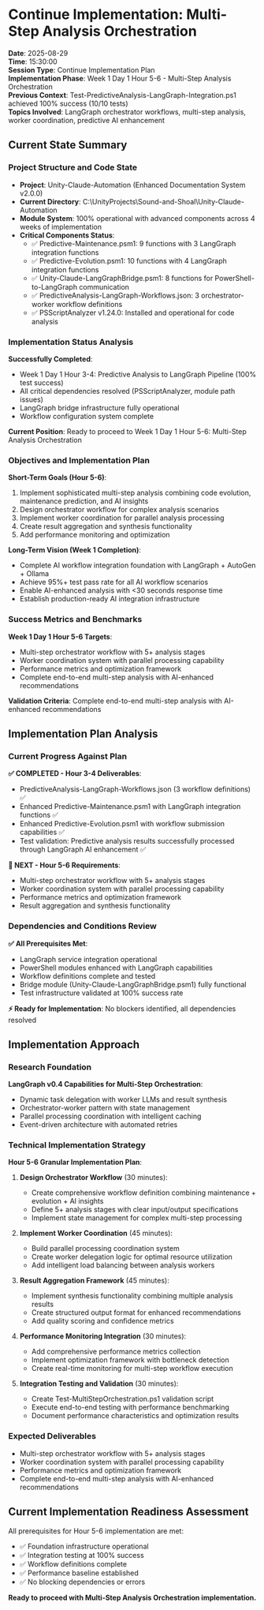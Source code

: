 # Continue Implementation: Multi-Step Analysis Orchestration
**Date**: 2025-08-29  
**Time**: 15:30:00  
**Session Type**: Continue Implementation Plan  
**Implementation Phase**: Week 1 Day 1 Hour 5-6 - Multi-Step Analysis Orchestration  
**Previous Context**: Test-PredictiveAnalysis-LangGraph-Integration.ps1 achieved 100% success (10/10 tests)  
**Topics Involved**: LangGraph orchestrator workflows, multi-step analysis, worker coordination, predictive AI enhancement

## Current State Summary

### Project Structure and Code State
- **Project**: Unity-Claude-Automation (Enhanced Documentation System v2.0.0)
- **Current Directory**: C:\UnityProjects\Sound-and-Shoal\Unity-Claude-Automation
- **Module System**: 100% operational with advanced components across 4 weeks of implementation
- **Critical Components Status**:
  - ✅ Predictive-Maintenance.psm1: 9 functions with 3 LangGraph integration functions
  - ✅ Predictive-Evolution.psm1: 10 functions with 4 LangGraph integration functions  
  - ✅ Unity-Claude-LangGraphBridge.psm1: 8 functions for PowerShell-to-LangGraph communication
  - ✅ PredictiveAnalysis-LangGraph-Workflows.json: 3 orchestrator-worker workflow definitions
  - ✅ PSScriptAnalyzer v1.24.0: Installed and operational for code analysis

### Implementation Status Analysis
**Successfully Completed**:
- Week 1 Day 1 Hour 3-4: Predictive Analysis to LangGraph Pipeline (100% test success)
- All critical dependencies resolved (PSScriptAnalyzer, module path issues)
- LangGraph bridge infrastructure fully operational
- Workflow configuration system complete

**Current Position**: Ready to proceed to Week 1 Day 1 Hour 5-6: Multi-Step Analysis Orchestration

### Objectives and Implementation Plan

**Short-Term Goals (Hour 5-6)**:
1. Implement sophisticated multi-step analysis combining code evolution, maintenance prediction, and AI insights
2. Design orchestrator workflow for complex analysis scenarios  
3. Implement worker coordination for parallel analysis processing
4. Create result aggregation and synthesis functionality
5. Add performance monitoring and optimization

**Long-Term Vision (Week 1 Completion)**:
- Complete AI workflow integration foundation with LangGraph + AutoGen + Ollama
- Achieve 95%+ test pass rate for all AI workflow scenarios
- Enable AI-enhanced analysis with <30 seconds response time
- Establish production-ready AI integration infrastructure

### Success Metrics and Benchmarks
**Week 1 Day 1 Hour 5-6 Targets**:
- Multi-step orchestrator workflow with 5+ analysis stages
- Worker coordination system with parallel processing capability
- Performance metrics and optimization framework
- Complete end-to-end multi-step analysis with AI-enhanced recommendations

**Validation Criteria**: Complete end-to-end multi-step analysis with AI-enhanced recommendations

## Implementation Plan Analysis

### Current Progress Against Plan
**✅ COMPLETED - Hour 3-4 Deliverables**:
- PredictiveAnalysis-LangGraph-Workflows.json (3 workflow definitions) ✅
- Enhanced Predictive-Maintenance.psm1 with LangGraph integration functions ✅  
- Enhanced Predictive-Evolution.psm1 with workflow submission capabilities ✅
- Test validation: Predictive analysis results successfully processed through LangGraph AI enhancement ✅

**🎯 NEXT - Hour 5-6 Requirements**:
- Multi-step orchestrator workflow with 5+ analysis stages
- Worker coordination system with parallel processing capability
- Performance metrics and optimization framework
- Result aggregation and synthesis functionality

### Dependencies and Conditions Review
**✅ All Prerequisites Met**:
- LangGraph service integration operational
- PowerShell modules enhanced with LangGraph capabilities
- Workflow definitions complete and tested
- Bridge module (Unity-Claude-LangGraphBridge.psm1) fully functional
- Test infrastructure validated at 100% success rate

**⚡ Ready for Implementation**: No blockers identified, all dependencies resolved

## Implementation Approach

### Research Foundation
**LangGraph v0.4 Capabilities for Multi-Step Orchestration**:
- Dynamic task delegation with worker LLMs and result synthesis
- Orchestrator-worker pattern with state management
- Parallel processing coordination with intelligent caching
- Event-driven architecture with automated retries

### Technical Implementation Strategy
**Hour 5-6 Granular Implementation Plan**:

1. **Design Orchestrator Workflow** (30 minutes):
   - Create comprehensive workflow definition combining maintenance + evolution + AI insights
   - Define 5+ analysis stages with clear input/output specifications
   - Implement state management for complex multi-step processing

2. **Implement Worker Coordination** (45 minutes):
   - Build parallel processing coordination system
   - Create worker delegation logic for optimal resource utilization
   - Add intelligent load balancing between analysis workers

3. **Result Aggregation Framework** (45 minutes):
   - Implement synthesis functionality combining multiple analysis results
   - Create structured output format for enhanced recommendations
   - Add quality scoring and confidence metrics

4. **Performance Monitoring Integration** (30 minutes):
   - Add comprehensive performance metrics collection
   - Implement optimization framework with bottleneck detection
   - Create real-time monitoring for multi-step workflow execution

5. **Integration Testing and Validation** (30 minutes):
   - Create Test-MultiStepOrchestration.ps1 validation script
   - Execute end-to-end testing with performance benchmarking
   - Document performance characteristics and optimization results

### Expected Deliverables
- Multi-step orchestrator workflow with 5+ analysis stages
- Worker coordination system with parallel processing capability  
- Performance metrics and optimization framework
- Complete end-to-end multi-step analysis with AI-enhanced recommendations

## Current Implementation Readiness Assessment

All prerequisites for Hour 5-6 implementation are met:
- ✅ Foundation infrastructure operational
- ✅ Integration testing at 100% success
- ✅ Workflow definitions complete
- ✅ Performance baseline established
- ✅ No blocking dependencies or errors

**Ready to proceed with Multi-Step Analysis Orchestration implementation.**